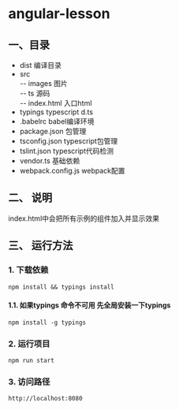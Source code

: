# angular-lesson

## 一、目录
- dist 编译目录
- src   
 -- images      图片   
 -- ts          源码   
 -- index.html  入口html   
- typings typescript d.ts
- .babelrc babel编译环境
- package.json 包管理
- tsconfig.json typescript包管理
- tslint.json typescript代码检测
- vendor.ts 基础依赖
- webpack.config.js  webpack配置

## 二、 说明

index.html中会把所有示例的组件加入并显示效果

## 三、 运行方法

### 1. 下载依赖  
`npm install && typings install`   
#### 1.1. 如果typings 命令不可用  先全局安装一下typings     
`npm install -g typings`     
### 2. 运行项目  
`npm run start`
### 3. 访问路径
`http://localhost:8080`